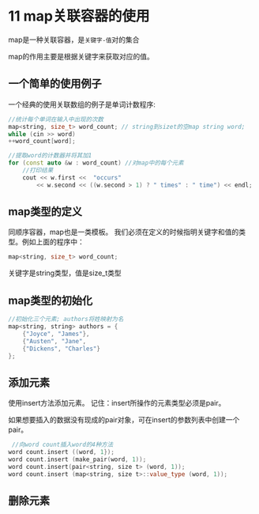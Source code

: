 # 11 map关联容器的使用

map是一种关联容器，是`关键字-值`对的集合

map的作用主要是根据关键字来获取对应的值。

## 一个简单的使用例子

一个经典的使用关联数组的例子是单词计数程序:

```cpp
//统计每个单词在输入中出现的次数
map<string, size_t> word_count; // string到sizet的空map string word;
while (cin >> word)
++word_count[word];

//提取word的计数器并将其加1
for (const auto &w : word_count) //对map中的每个元素
    //打印结果
    cout << w.first <<  "occurs"
        << w.second << ((w.second > 1) ? " times" : " time") << endl;
```

## map类型的定义

同顺序容器，map也是一类模板。
我们必须在定义的时候指明关键字和值的类型。例如上面的程序中：
```cpp
map<string, size_t> word_count;
```

关键字是string类型，值是size_t类型

## map类型的初始化

```cpp
//初始化三个元素; authors将姓映射为名
map<string, string> authors = { 
    {"Joyce", "James"},
    {"Austen", "Jane",
    {"Dickens", "Charles"} 
};
```

## 添加元素

使用insert方法添加元素。
记住：insert所操作的元素类型必须是pair。

如果想要插入的数据没有现成的pair对象，可在insert的参数列表中创建一个pair。

```cpp
 //向word count插入word的4种方法
word count.insert ((word, 1});
word count.insert (make_pair(word, 1));
word count.insert(pair<string, size t> (word, 1));
word count.insert (map<string, size t>::value_type (word, 1));
```

## 删除元素

```cpp

```
